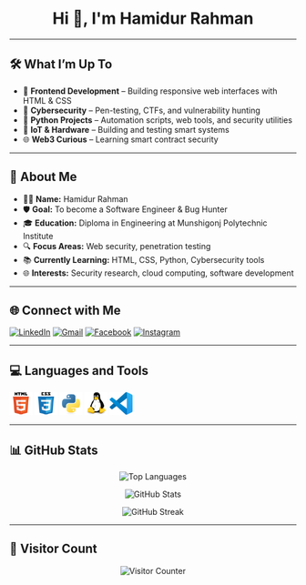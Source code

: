 <h1 align="center">Hi 👋, I'm Hamidur Rahman</h1>

---

## 🛠️ What I’m Up To

- 🎨 **Frontend Development** – Building responsive web interfaces with HTML & CSS  
- 🔐 **Cybersecurity** – Pen-testing, CTFs, and vulnerability hunting  
- 🐍 **Python Projects** – Automation scripts, web tools, and security utilities  
- 📡 **IoT & Hardware** – Building and testing smart systems  
- 🌐 **Web3 Curious** – Learning smart contract security  

---

## 📇 About Me

- 👨‍💻 **Name:** Hamidur Rahman  
- 🛡️ **Goal:** To become a Software Engineer & Bug Hunter  
- 🎓 **Education:** Diploma in Engineering at Munshigonj Polytechnic Institute  
- 🔍 **Focus Areas:** Web security, penetration testing  
- 📚 **Currently Learning:** HTML, CSS, Python, Cybersecurity tools  
- 🌐 **Interests:** Security research, cloud computing, software development  

---

## 🌐 Connect with Me

<p align="left">
    <a href="https://linkedin.com/in/hamidur0x" target="_blank"><img src="https://skillicons.dev/icons?i=linkedin" height="35" alt="LinkedIn" /></a>
  <a href="mailto:hamidursohan10@gmail.com" target="_blank"><img src="https://skillicons.dev/icons?i=gmail" height="35" alt="Gmail" /></a>
  <a href="https://www.facebook.com/hamidur0x" target="_blank"><img src="https://cdn.jsdelivr.net/gh/devicons/devicon/icons/facebook/facebook-original.svg" height="35" alt="Facebook" /></a>
  <a href="https://instagram.com/hamidur0x" target="_blank"><img src="https://raw.githubusercontent.com/rahuldkjain/github-profile-readme-generator/master/src/images/icons/Social/instagram.svg" height="35" alt="Instagram" /></a>


</p>

---

## 💻 Languages and Tools

<p align="left">
  <a href="https://developer.mozilla.org/en-US/docs/Web/HTML" target="_blank"><img src="https://raw.githubusercontent.com/devicons/devicon/master/icons/html5/html5-original-wordmark.svg" alt="HTML5" width="40" height="40"/></a>
  <a href="https://developer.mozilla.org/en-US/docs/Web/CSS" target="_blank"><img src="https://raw.githubusercontent.com/devicons/devicon/master/icons/css3/css3-original-wordmark.svg" alt="CSS3" width="40" height="40"/></a>
  <a href="https://www.python.org" target="_blank"><img src="https://raw.githubusercontent.com/devicons/devicon/master/icons/python/python-original.svg" alt="Python" width="40" height="40"/></a>
  <a href="https://www.linux.org/" target="_blank"><img src="https://raw.githubusercontent.com/devicons/devicon/master/icons/linux/linux-original.svg" alt="Linux" width="40" height="40"/></a>
  <a href="https://code.visualstudio.com/" target="_blank"><img src="https://raw.githubusercontent.com/devicons/devicon/master/icons/vscode/vscode-original.svg" alt="VSCode" width="40" height="40"/></a>
</p>

---

## 📊 GitHub Stats

<p align="center">
  <img src="https://github-readme-stats.vercel.app/api/top-langs/?username=hamidur0x&layout=compact&theme=radical" alt="Top Languages" />
</p>

<p align="center">
  <img src="https://github-readme-stats.vercel.app/api?username=hamidur0x&show_icons=true&theme=radical" alt="GitHub Stats" />
</p>

<p align="center">
  <img src="https://github-readme-streak-stats.herokuapp.com/?user=hamidur0x&theme=radical" alt="GitHub Streak" />
</p>

---

## 🔢 Visitor Count

<div align="center">
  <img src="https://profile-counter.glitch.me/hamidur0x/count.svg" alt="Visitor Counter" />
</div>
